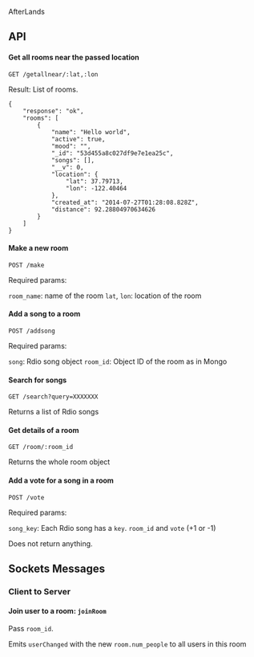 AfterLands

## API

#### Get all rooms near the passed location

`GET /getallnear/:lat,:lon`

Result: List of rooms.

    {
        "response": "ok",
        "rooms": [
            {
                "name": "Hello world",
                "active": true,
                "mood": "",
                "_id": "53d455a8c027df9e7e1ea25c",
                "songs": [],
                "__v": 0,
                "location": {
                    "lat": 37.79713,
                    "lon": -122.40464
                },
                "created_at": "2014-07-27T01:28:08.828Z",
                "distance": 92.28804970634626
            }
        ]
    }

#### Make a new room

`POST /make`

Required params:

`room_name`: name of the room
`lat`, `lon`: location of the room

#### Add a song to a room

`POST /addsong`

Required params:

`song`: Rdio song object
`room_id`: Object ID of the room as in Mongo

#### Search for songs

`GET /search?query=XXXXXXX`

Returns a list of Rdio songs

#### Get details of a room

`GET /room/:room_id`

Returns the whole room object

#### Add a vote for a song in a room

`POST /vote`

Required params:

`song_key`: Each Rdio song has a `key`.
`room_id` and `vote` (+1 or -1)

Does not return anything.

## Sockets Messages

### Client to Server

#### Join user to a room: `joinRoom`

Pass `room_id`.

Emits `userChanged` with the new `room.num_people` to all users in this room

